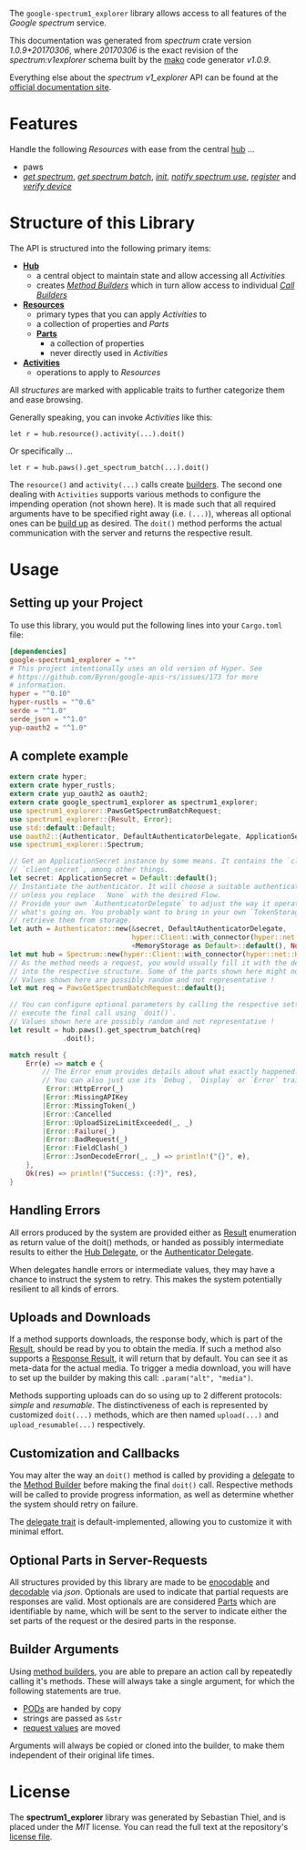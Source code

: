 <!---
DO NOT EDIT !
This file was generated automatically from 'src/mako/api/README.md.mako'
DO NOT EDIT !
-->
The `google-spectrum1_explorer` library allows access to all features of the *Google spectrum* service.

This documentation was generated from *spectrum* crate version *1.0.9+20170306*, where *20170306* is the exact revision of the *spectrum:v1explorer* schema built by the [mako](http://www.makotemplates.org/) code generator *v1.0.9*.

Everything else about the *spectrum* *v1_explorer* API can be found at the
[official documentation site](http://developers.google.com/spectrum).
# Features

Handle the following *Resources* with ease from the central [hub](https://docs.rs/google-spectrum1_explorer/1.0.9+20170306/google_spectrum1_explorer/struct.Spectrum.html) ... 

* paws
 * [*get spectrum*](https://docs.rs/google-spectrum1_explorer/1.0.9+20170306/google_spectrum1_explorer/struct.PawGetSpectrumCall.html), [*get spectrum batch*](https://docs.rs/google-spectrum1_explorer/1.0.9+20170306/google_spectrum1_explorer/struct.PawGetSpectrumBatchCall.html), [*init*](https://docs.rs/google-spectrum1_explorer/1.0.9+20170306/google_spectrum1_explorer/struct.PawInitCall.html), [*notify spectrum use*](https://docs.rs/google-spectrum1_explorer/1.0.9+20170306/google_spectrum1_explorer/struct.PawNotifySpectrumUseCall.html), [*register*](https://docs.rs/google-spectrum1_explorer/1.0.9+20170306/google_spectrum1_explorer/struct.PawRegisterCall.html) and [*verify device*](https://docs.rs/google-spectrum1_explorer/1.0.9+20170306/google_spectrum1_explorer/struct.PawVerifyDeviceCall.html)




# Structure of this Library

The API is structured into the following primary items:

* **[Hub](https://docs.rs/google-spectrum1_explorer/1.0.9+20170306/google_spectrum1_explorer/struct.Spectrum.html)**
    * a central object to maintain state and allow accessing all *Activities*
    * creates [*Method Builders*](https://docs.rs/google-spectrum1_explorer/1.0.9+20170306/google_spectrum1_explorer/trait.MethodsBuilder.html) which in turn
      allow access to individual [*Call Builders*](https://docs.rs/google-spectrum1_explorer/1.0.9+20170306/google_spectrum1_explorer/trait.CallBuilder.html)
* **[Resources](https://docs.rs/google-spectrum1_explorer/1.0.9+20170306/google_spectrum1_explorer/trait.Resource.html)**
    * primary types that you can apply *Activities* to
    * a collection of properties and *Parts*
    * **[Parts](https://docs.rs/google-spectrum1_explorer/1.0.9+20170306/google_spectrum1_explorer/trait.Part.html)**
        * a collection of properties
        * never directly used in *Activities*
* **[Activities](https://docs.rs/google-spectrum1_explorer/1.0.9+20170306/google_spectrum1_explorer/trait.CallBuilder.html)**
    * operations to apply to *Resources*

All *structures* are marked with applicable traits to further categorize them and ease browsing.

Generally speaking, you can invoke *Activities* like this:

```Rust,ignore
let r = hub.resource().activity(...).doit()
```

Or specifically ...

```ignore
let r = hub.paws().get_spectrum_batch(...).doit()
```

The `resource()` and `activity(...)` calls create [builders][builder-pattern]. The second one dealing with `Activities` 
supports various methods to configure the impending operation (not shown here). It is made such that all required arguments have to be 
specified right away (i.e. `(...)`), whereas all optional ones can be [build up][builder-pattern] as desired.
The `doit()` method performs the actual communication with the server and returns the respective result.

# Usage

## Setting up your Project

To use this library, you would put the following lines into your `Cargo.toml` file:

```toml
[dependencies]
google-spectrum1_explorer = "*"
# This project intentionally uses an old version of Hyper. See
# https://github.com/Byron/google-apis-rs/issues/173 for more
# information.
hyper = "^0.10"
hyper-rustls = "^0.6"
serde = "^1.0"
serde_json = "^1.0"
yup-oauth2 = "^1.0"
```

## A complete example

```Rust
extern crate hyper;
extern crate hyper_rustls;
extern crate yup_oauth2 as oauth2;
extern crate google_spectrum1_explorer as spectrum1_explorer;
use spectrum1_explorer::PawsGetSpectrumBatchRequest;
use spectrum1_explorer::{Result, Error};
use std::default::Default;
use oauth2::{Authenticator, DefaultAuthenticatorDelegate, ApplicationSecret, MemoryStorage};
use spectrum1_explorer::Spectrum;

// Get an ApplicationSecret instance by some means. It contains the `client_id` and 
// `client_secret`, among other things.
let secret: ApplicationSecret = Default::default();
// Instantiate the authenticator. It will choose a suitable authentication flow for you, 
// unless you replace  `None` with the desired Flow.
// Provide your own `AuthenticatorDelegate` to adjust the way it operates and get feedback about 
// what's going on. You probably want to bring in your own `TokenStorage` to persist tokens and
// retrieve them from storage.
let auth = Authenticator::new(&secret, DefaultAuthenticatorDelegate,
                              hyper::Client::with_connector(hyper::net::HttpsConnector::new(hyper_rustls::TlsClient::new())),
                              <MemoryStorage as Default>::default(), None);
let mut hub = Spectrum::new(hyper::Client::with_connector(hyper::net::HttpsConnector::new(hyper_rustls::TlsClient::new())), auth);
// As the method needs a request, you would usually fill it with the desired information
// into the respective structure. Some of the parts shown here might not be applicable !
// Values shown here are possibly random and not representative !
let mut req = PawsGetSpectrumBatchRequest::default();

// You can configure optional parameters by calling the respective setters at will, and
// execute the final call using `doit()`.
// Values shown here are possibly random and not representative !
let result = hub.paws().get_spectrum_batch(req)
             .doit();

match result {
    Err(e) => match e {
        // The Error enum provides details about what exactly happened.
        // You can also just use its `Debug`, `Display` or `Error` traits
         Error::HttpError(_)
        |Error::MissingAPIKey
        |Error::MissingToken(_)
        |Error::Cancelled
        |Error::UploadSizeLimitExceeded(_, _)
        |Error::Failure(_)
        |Error::BadRequest(_)
        |Error::FieldClash(_)
        |Error::JsonDecodeError(_, _) => println!("{}", e),
    },
    Ok(res) => println!("Success: {:?}", res),
}

```
## Handling Errors

All errors produced by the system are provided either as [Result](https://docs.rs/google-spectrum1_explorer/1.0.9+20170306/google_spectrum1_explorer/enum.Result.html) enumeration as return value of 
the doit() methods, or handed as possibly intermediate results to either the 
[Hub Delegate](https://docs.rs/google-spectrum1_explorer/1.0.9+20170306/google_spectrum1_explorer/trait.Delegate.html), or the [Authenticator Delegate](https://docs.rs/yup-oauth2/*/yup_oauth2/trait.AuthenticatorDelegate.html).

When delegates handle errors or intermediate values, they may have a chance to instruct the system to retry. This 
makes the system potentially resilient to all kinds of errors.

## Uploads and Downloads
If a method supports downloads, the response body, which is part of the [Result](https://docs.rs/google-spectrum1_explorer/1.0.9+20170306/google_spectrum1_explorer/enum.Result.html), should be
read by you to obtain the media.
If such a method also supports a [Response Result](https://docs.rs/google-spectrum1_explorer/1.0.9+20170306/google_spectrum1_explorer/trait.ResponseResult.html), it will return that by default.
You can see it as meta-data for the actual media. To trigger a media download, you will have to set up the builder by making
this call: `.param("alt", "media")`.

Methods supporting uploads can do so using up to 2 different protocols: 
*simple* and *resumable*. The distinctiveness of each is represented by customized 
`doit(...)` methods, which are then named `upload(...)` and `upload_resumable(...)` respectively.

## Customization and Callbacks

You may alter the way an `doit()` method is called by providing a [delegate](https://docs.rs/google-spectrum1_explorer/1.0.9+20170306/google_spectrum1_explorer/trait.Delegate.html) to the 
[Method Builder](https://docs.rs/google-spectrum1_explorer/1.0.9+20170306/google_spectrum1_explorer/trait.CallBuilder.html) before making the final `doit()` call. 
Respective methods will be called to provide progress information, as well as determine whether the system should 
retry on failure.

The [delegate trait](https://docs.rs/google-spectrum1_explorer/1.0.9+20170306/google_spectrum1_explorer/trait.Delegate.html) is default-implemented, allowing you to customize it with minimal effort.

## Optional Parts in Server-Requests

All structures provided by this library are made to be [enocodable](https://docs.rs/google-spectrum1_explorer/1.0.9+20170306/google_spectrum1_explorer/trait.RequestValue.html) and 
[decodable](https://docs.rs/google-spectrum1_explorer/1.0.9+20170306/google_spectrum1_explorer/trait.ResponseResult.html) via *json*. Optionals are used to indicate that partial requests are responses 
are valid.
Most optionals are are considered [Parts](https://docs.rs/google-spectrum1_explorer/1.0.9+20170306/google_spectrum1_explorer/trait.Part.html) which are identifiable by name, which will be sent to 
the server to indicate either the set parts of the request or the desired parts in the response.

## Builder Arguments

Using [method builders](https://docs.rs/google-spectrum1_explorer/1.0.9+20170306/google_spectrum1_explorer/trait.CallBuilder.html), you are able to prepare an action call by repeatedly calling it's methods.
These will always take a single argument, for which the following statements are true.

* [PODs][wiki-pod] are handed by copy
* strings are passed as `&str`
* [request values](https://docs.rs/google-spectrum1_explorer/1.0.9+20170306/google_spectrum1_explorer/trait.RequestValue.html) are moved

Arguments will always be copied or cloned into the builder, to make them independent of their original life times.

[wiki-pod]: http://en.wikipedia.org/wiki/Plain_old_data_structure
[builder-pattern]: http://en.wikipedia.org/wiki/Builder_pattern
[google-go-api]: https://github.com/google/google-api-go-client

# License
The **spectrum1_explorer** library was generated by Sebastian Thiel, and is placed 
under the *MIT* license.
You can read the full text at the repository's [license file][repo-license].

[repo-license]: https://github.com/Byron/google-apis-rsblob/master/LICENSE.md
